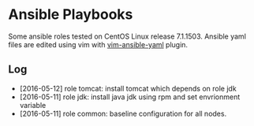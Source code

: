 # Ansible Playbooks

Some ansible roles tested on CentOS Linux release 7.1.1503. Ansible yaml files are edited using vim with [vim-ansible-yaml](https://github.com/chase/vim-ansible-yaml) plugin.

## Log

- [2016-05-12] role tomcat: install tomcat which depends on role jdk
- [2016-05-11] role jdk: install java jdk using rpm and set envrionment variable
- [2016-05-11] role common: baseline configuration for all nodes.
